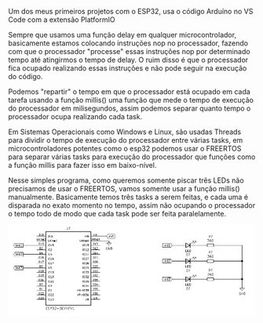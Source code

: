 Um dos meus primeiros projetos com o ESP32, usa o código Arduíno no VS Code com a extensão PlatformIO

Sempre que usamos uma função delay em qualquer microcontrolador, basicamente estamos colocando instruções
nop no processador, fazendo com que o processador "processe" essas instruções nop por determinado tempo
até atingirmos o tempo de delay. O ruim disso é que o processador fica ocupado realizando essas instruções
e não pode seguir na execução do código. 

Podemos "repartir" o tempo em que o processador está ocupado em cada tarefa usando a função millis()
uma função que mede o tempo de execução do processador em milisegundos, assim podemos separar quanto
tempo o processador ocupa realizando cada task.

Em Sistemas Operacionais como Windows e Linux, são usadas Threads para dividir o tempo de execução
do processador entre várias tasks, em microcontroladores potentes como o esp32 podemos usar o FREERTOS
para separar várias tasks para execução do processador que funções como a função millis para fazer
isso em baixo-nível.

Nesse simples programa, como queremos somente piscar três LEDs não precisamos de usar o FREERTOS,
vamos somente usar a função millis() manualmente. Basicamente temos três tasks a serem feitas, e 
cada uma é disparada no exato momento no tempo, assim não ocupando o processador o tempo todo de 
modo que cada task pode ser feita paralelamente.

![](imagens/hardware.png)
